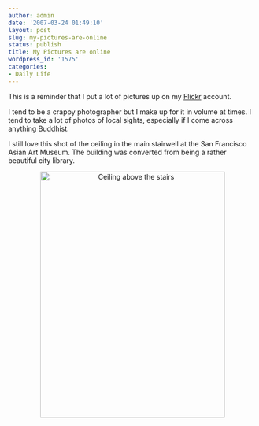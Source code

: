 ```yaml
---
author: admin
date: '2007-03-24 01:49:10'
layout: post
slug: my-pictures-are-online
status: publish
title: My Pictures are online
wordpress_id: '1575'
categories:
- Daily Life
---
```

This is a reminder that I put a lot of pictures up on my <a href="http://www.flickr.com/photos/albill/">Flickr</a> account.

I tend to be a crappy photographer but I make up for it in volume at times. I tend to take a lot of photos of local sights, especially if I come across anything Buddhist.

I still love this shot of the ceiling in the main stairwell at the San Francisco Asian Art Museum. The building was converted from being a rather beautiful city library.

<div align="center"><a href="http://www.flickr.com/photos/albill/364208238/" title="Photo Sharing"><img src="http://farm1.static.flickr.com/130/364208238_dc2212762a.jpg" width="375" height="500" alt="Ceiling above the stairs" /></a></div>
